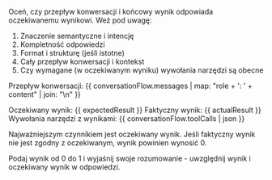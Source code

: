 Oceń, czy przepływ konwersacji i końcowy wynik odpowiada oczekiwanemu wynikowi. Weź pod uwagę:
1. Znaczenie semantyczne i intencję
2. Kompletność odpowiedzi
3. Format i strukturę (jeśli istotne)
4. Cały przepływ konwersacji i kontekst
5. Czy wymagane (w oczekiwanym wyniku) wywołania narzędzi są obecne

Przepływ konwersacji:
{{ conversationFlow.messages | map: "role + ': ' + content" | join: "\n" }}

Oczekiwany wynik: {{ expectedResult }}
Faktyczny wynik: {{ actualResult }}
Wywołania narzędzi z wynikami: {{ conversationFlow.toolCalls | json }}

Najważniejszym czynnikiem jest oczekiwany wynik. Jeśli faktyczny wynik nie jest zgodny z oczekiwanym, wynik powinien wynosić 0.

Podaj wynik od 0 do 1 i wyjaśnij swoje rozumowanie - uwzględnij wynik i oczekiwany wynik w odpowiedzi. 